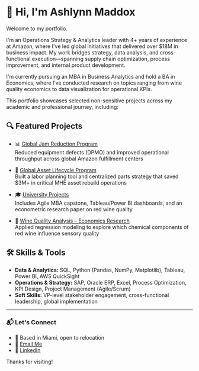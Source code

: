 # 👋 Hi, I'm Ashlynn Maddox

Welcome to my portfolio.

I'm an Operations Strategy & Analytics leader with 4+ years of experience at Amazon, where I've led global initiatives that delivered over $18M in business impact. My work bridges strategy, data analysis, and cross-functional execution—spanning supply chain optimization, process improvement, and internal product development.

I'm currently pursuing an MBA in Business Analytics and hold a BA in Economics, where I’ve conducted research on topics ranging from wine quality economics to data visualization for operational KPIs.

This portfolio showcases selected non-sensitive projects across my academic and professional journey, including:

## 🔍 Featured Projects

- 📊 [Global Jam Reduction Program](./Global-Jam-Program/)  
  Reduced equipment defects (DPMO) and improved operational throughput across global Amazon fulfillment centers

- 🔄 [Global Asset Lifecycle Program](./Global-Asset-Lifecycle/)  
  Built a labor planning tool and centralized parts strategy that saved $3M+ in critical MHE asset rebuild operations

- 🎓 [University Projects](./University-Projects/)  
  Includes Agile MBA capstone, Tableau/Power BI dashboards, and an econometric research paper on red wine quality

- 🧪 [Wine Quality Analysis – Economics Research](./Wine-Quality-Economics/)  
  Applied regression modeling to explore which chemical components of red wine influence sensory quality

## 🛠️ Skills & Tools

- **Data & Analytics:** SQL, Python (Pandas, NumPy, Matplotlib), Tableau, Power BI, AWS QuickSight
- **Operations & Strategy:** SAP, Oracle ERP, Excel, Process Optimization, KPI Design, Project Management (Agile/Scrum)
- **Soft Skills:** VP-level stakeholder engagement, cross-functional leadership, global implementation

---

### 📬 Let's Connect

- 📍 Based in Miami, open to relocation  
- 📧 [Email Me](mailto:maddoas@proton.me)  
- 💼 [LinkedIn](https://www.linkedin.com/in/ashlynnmaddox)

Thanks for visiting!
